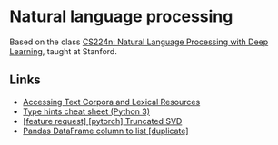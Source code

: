 # Natural language processing

Based on the class
[CS224n: Natural Language Processing with Deep Learning](http://web.stanford.edu/class/cs224n/),
taught at Stanford.

## Links

- [Accessing Text Corpora and Lexical Resources](https://www.nltk.org/book/ch02.html)
- [Type hints cheat sheet (Python 3)](https://mypy.readthedocs.io/en/stable/cheat_sheet_py3.html)
- [[feature request] [pytorch] Truncated SVD](https://github.com/pytorch/pytorch/issues/8049)
- [Pandas DataFrame column to list [duplicate]](https://stackoverflow.com/a/23749057)
